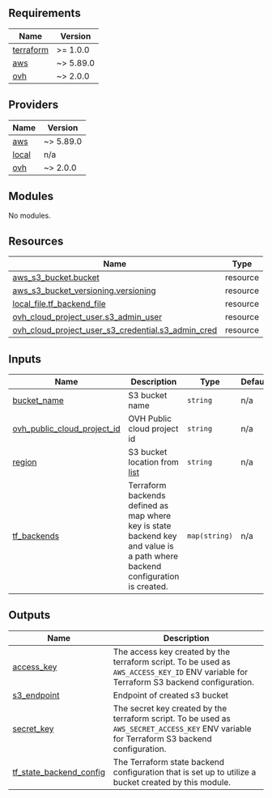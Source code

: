 <!-- BEGIN_TF_DOCS -->
## Requirements

| Name | Version |
|------|---------|
| <a name="requirement_terraform"></a> [terraform](#requirement\_terraform) | >= 1.0.0 |
| <a name="requirement_aws"></a> [aws](#requirement\_aws) | ~> 5.89.0 |
| <a name="requirement_ovh"></a> [ovh](#requirement\_ovh) | ~> 2.0.0 |

## Providers

| Name | Version |
|------|---------|
| <a name="provider_aws"></a> [aws](#provider\_aws) | ~> 5.89.0 |
| <a name="provider_local"></a> [local](#provider\_local) | n/a |
| <a name="provider_ovh"></a> [ovh](#provider\_ovh) | ~> 2.0.0 |

## Modules

No modules.

## Resources

| Name | Type |
|------|------|
| [aws_s3_bucket.bucket](https://registry.terraform.io/providers/hashicorp/aws/latest/docs/resources/s3_bucket) | resource |
| [aws_s3_bucket_versioning.versioning](https://registry.terraform.io/providers/hashicorp/aws/latest/docs/resources/s3_bucket_versioning) | resource |
| [local_file.tf_backend_file](https://registry.terraform.io/providers/hashicorp/local/latest/docs/resources/file) | resource |
| [ovh_cloud_project_user.s3_admin_user](https://registry.terraform.io/providers/ovh/ovh/latest/docs/resources/cloud_project_user) | resource |
| [ovh_cloud_project_user_s3_credential.s3_admin_cred](https://registry.terraform.io/providers/ovh/ovh/latest/docs/resources/cloud_project_user_s3_credential) | resource |

## Inputs

| Name | Description | Type | Default | Required |
|------|-------------|------|---------|:--------:|
| <a name="input_bucket_name"></a> [bucket\_name](#input\_bucket\_name) | S3 bucket name | `string` | n/a | yes |
| <a name="input_ovh_public_cloud_project_id"></a> [ovh\_public\_cloud\_project\_id](#input\_ovh\_public\_cloud\_project\_id) | OVH Public cloud project id | `string` | n/a | yes |
| <a name="input_region"></a> [region](#input\_region) | S3 bucket location from [list](https://help.ovhcloud.com/csm/en-ie-public-cloud-storage-s3-location?id=kb_article_view&sysparm_article=KB0047393) | `string` | n/a | yes |
| <a name="input_tf_backends"></a> [tf\_backends](#input\_tf\_backends) | Terraform backends defined as map where key is state backend key and value is a path where backend configuration is created. | `map(string)` | n/a | yes |

## Outputs

| Name | Description |
|------|-------------|
| <a name="output_access_key"></a> [access\_key](#output\_access\_key) | The access key created by the terraform script. To be used as `AWS_ACCESS_KEY_ID` ENV variable for Terraform S3 backend configuration. |
| <a name="output_s3_endpoint"></a> [s3\_endpoint](#output\_s3\_endpoint) | Endpoint of created s3 bucket |
| <a name="output_secret_key"></a> [secret\_key](#output\_secret\_key) | The secret key created by the terraform script.  To be used as `AWS_SECRET_ACCESS_KEY` ENV variable for Terraform S3 backend configuration. |
| <a name="output_tf_state_backend_config"></a> [tf\_state\_backend\_config](#output\_tf\_state\_backend\_config) | The Terraform state backend configuration that is set up to utilize a bucket created by this module. |
<!-- END_TF_DOCS -->